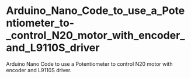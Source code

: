 # Arduino_Nano_Code_to_use_a_Potentiometer_to-_control_N20_motor_with_encoder_and_L9110S_driver
Arduino Nano Code to use a Potentiometer to  control N20 motor with encoder and L9110S driver.
